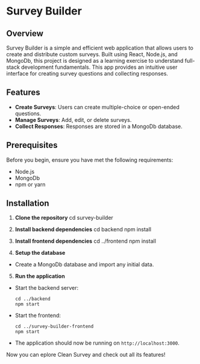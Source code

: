 # Survey Builder

## Overview
Survey Builder is a simple and efficient web application that allows users to create and distribute custom surveys. Built using React, Node.js, and MongoDb, this project is designed as a learning exercise to understand full-stack development fundamentals. This app provides an intuitive user interface for creating survey questions and collecting responses.

## Features
- **Create Surveys**: Users can create multiple-choice or open-ended questions.
- **Manage Surveys**: Add, edit, or delete surveys.
- **Collect Responses**: Responses are stored in a MongoDb database.

## Prerequisites
Before you begin, ensure you have met the following requirements:
- Node.js
- MongoDb
- npm or yarn

## Installation
1. **Clone the repository**
cd survey-builder

2. **Install backend dependencies**
cd backend
npm install

3. **Install frontend dependencies**
cd ../frontend
npm install

4. **Setup the database**
- Create a MongoDb database and import any initial data.

5. **Run the application**
- Start the backend server:
  ```
  cd ../backend
  npm start
  ```
- Start the frontend:
  ```
  cd ../survey-builder-frontend
  npm start
  ```
- The application should now be running on `http://localhost:3000`.

Now you can eplore Clean Survey and check out all its features!
